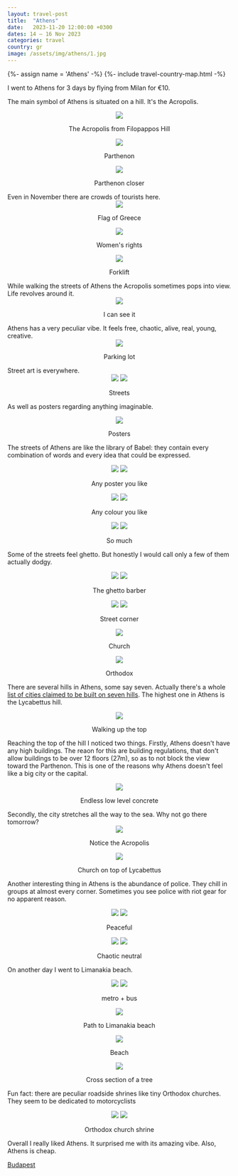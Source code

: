 ```yaml
---
layout: travel-post
title:  "Athens"
date:   2023-11-20 12:00:00 +0300
dates: 14 – 16 Nov 2023
categories: travel
country: gr
image: /assets/img/athens/1.jpg
---
```

{%- assign name = 'Athens' -%}
{%- include travel-country-map.html -%}

I went to Athens for 3 days by flying from Milan for €10.

The main symbol of Athens is situated on a hill. It's the Acropolis.
<center>
<img src="{{site.baseurl}}/assets/img/athens/1.jpg" />
<p class="image-label">The Acropolis from Filopappos Hill</p>
</center>
<center>
<img src="{{site.baseurl}}/assets/img/athens/2.jpg" />
<p class="image-label">Parthenon</p>
</center>
<center>
<img src="{{site.baseurl}}/assets/img/athens/3.jpg" />
<p class="image-label">Parthenon closer</p>
</center>
Even in November there are crowds of tourists here. 
<center>
<img src="{{site.baseurl}}/assets/img/athens/5.jpg" />
<p class="image-label">Flag of Greece</p>
</center>
<center>
<img src="{{site.baseurl}}/assets/img/athens/4.jpg" />
<p class="image-label">Women's rights</p>
</center>
<center>
<img src="{{site.baseurl}}/assets/img/athens/6.jpg" />
<p class="image-label">Forklift</p>
</center>
While walking the streets of Athens the Acropolis sometimes pops into view. Life revolves around it.
<center>
<img src="{{site.baseurl}}/assets/img/athens/7.jpg" />
<p class="image-label">I can see it</p>
</center>
Athens has a very peculiar vibe. It feels free, chaotic, alive, real, young, creative.
<center>
<img src="{{site.baseurl}}/assets/img/athens/8.jpg" />
<p class="image-label">Parking lot</p>
</center>
Street art is everywhere.
<center>
    <div class="side-by-side">
        <img src="{{site.baseurl}}/assets/img/athens/10.jpg" />
        <img src="{{site.baseurl}}/assets/img/athens/11.jpg" />
    </div>
    <p class="image-label">Streets</p>
</center>

As well as posters regarding anything imaginable.
<center>
<img src="{{site.baseurl}}/assets/img/athens/9.jpg" />
<p class="image-label">Posters</p>
</center>

The streets of Athens are like the library of Babel: they contain every combination of words and every idea that could be expressed.
<center>
    <div class="side-by-side">
        <img src="{{site.baseurl}}/assets/img/athens/16.jpg" />
        <img src="{{site.baseurl}}/assets/img/athens/15.jpg" />
    </div>
    <p class="image-label">Any poster you like</p>
</center>

<center>
    <div class="side-by-side">
        <img src="{{site.baseurl}}/assets/img/athens/12.jpg" />
        <img src="{{site.baseurl}}/assets/img/athens/13.jpg" />
    </div>
    <p class="image-label">Any colour you like</p>
</center>

<center>
    <div class="side-by-side">
        <img src="{{site.baseurl}}/assets/img/athens/14.jpg" />
        <img src="{{site.baseurl}}/assets/img/athens/17.jpg" />
    </div>
    <p class="image-label">So much</p>
</center>

Some of the streets feel ghetto. But honestly I would call only a few of them actually dodgy.
<center>
    <div class="side-by-side">
        <img src="{{site.baseurl}}/assets/img/athens/18.jpg" />
        <img src="{{site.baseurl}}/assets/img/athens/19.jpg" />
    </div>
    <p class="image-label">The ghetto barber</p>
</center>

<center>
    <div class="side-by-side">
        <img src="{{site.baseurl}}/assets/img/athens/20.jpg" />
        <img src="{{site.baseurl}}/assets/img/athens/21.jpg" />
    </div>
    <p class="image-label">Street corner</p>
</center>

<center>
<img src="{{site.baseurl}}/assets/img/athens/22.jpg" />
<p class="image-label">Church</p>
</center>

<center>
<img src="{{site.baseurl}}/assets/img/athens/29.jpg" />
<p class="image-label">Orthodox</p>
</center>

There are several hills in Athens, some say seven. Actually there's a whole [list of cities claimed to be built on seven hills](https://en.wikipedia.org/wiki/List_of_cities_claimed_to_be_built_on_seven_hills). The highest one in Athens is the Lycabettus hill.
<center>
<img src="{{site.baseurl}}/assets/img/athens/23.jpg" />
<p class="image-label">Walking up the top</p>
</center>

Reaching the top of the hill I noticed two things. Firstly, Athens doesn't have any high buildings. The reaon for this are building regulations, that don't allow buildings to be over 12 floors (27m), so as to not block the view toward the Parthenon. This is one of the reasons why Athens doesn't feel like a big city or the capital.
<center>
<img src="{{site.baseurl}}/assets/img/athens/24.jpg" />
<p class="image-label">Endless low level concrete</p>
</center>
Secondly, the city stretches all the way to the sea. Why not go there tomorrow?
<center>
<img src="{{site.baseurl}}/assets/img/athens/25.jpg" />
<p class="image-label">Notice the Acropolis</p>
</center>

<center>
<img src="{{site.baseurl}}/assets/img/athens/26.jpg" />
<p class="image-label">Church on top of Lycabettus</p>
</center>

Another interesting thing in Athens is the abundance of police. They chill in groups at almost every corner. Sometimes you see police with riot gear for no apparent reason.
<center>
    <div class="side-by-side">
        <img src="{{site.baseurl}}/assets/img/athens/28.jpg" />
        <img src="{{site.baseurl}}/assets/img/athens/27.jpg" />
    </div>
    <p class="image-label">Peaceful</p>
</center>

<center>
    <div class="side-by-side">
        <img src="{{site.baseurl}}/assets/img/athens/30.jpg" />
        <img src="{{site.baseurl}}/assets/img/athens/31.jpg" />
    </div>
    <p class="image-label">Chaotic neutral</p>
</center>

On another day I went to Limanakia beach.
<center>
    <div class="side-by-side">
        <img src="{{site.baseurl}}/assets/img/athens/32.jpg" />
        <img src="{{site.baseurl}}/assets/img/athens/33.jpg" />
    </div>
    <p class="image-label">metro + bus</p>
</center>

<center>
<img src="{{site.baseurl}}/assets/img/athens/34.jpg" />
<p class="image-label">Path to Limanakia beach</p>
</center>

<center>
<img src="{{site.baseurl}}/assets/img/athens/35.jpg" />
<p class="image-label">Beach</p>
</center>

<center>
<img src="{{site.baseurl}}/assets/img/athens/36.jpg" />
<p class="image-label">Cross section of a tree</p>
</center>

Fun fact: there are peculiar roadside shrines like tiny Orthodox churches. They seem to be dedicated to motorcyclists
<center id="shrines">
    <div class="side-by-side">
        <img src="{{site.baseurl}}/assets/img/athens/37.jpg" />
        <img src="{{site.baseurl}}/assets/img/athens/38.jpg" />
    </div>
    <p class="image-label">Orthodox church shrine</p>
</center>

Overall I really liked Athens. It surprised me with its amazing vibe. Also, Athens is cheap.

<a class="next" href="/travel/2023/budapest">
    Budapest
</a>
